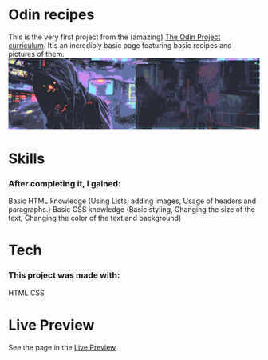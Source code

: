 # Odin recipes
This is the very first project from the (amazing) [The Odin Project curriculum](https://www.theodinproject.com/).
It's an incredibly basic page featuring basic recipes and pictures of them.
![Screenshot](screenshots/screenshot.png)
# Skills
### After completing it, I gained:
Basic HTML knowledge (Using Lists, adding images, Usage of headers and paragraphs.)
Basic CSS knowledge (Basic styling, Changing the size of the text, Changing the color of the text and background)
# Tech
### This project was made with:
HTML
CSS
# Live Preview
See the page in the [Live Preview](https://pawys.github.io/odin-recipes/)
